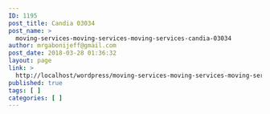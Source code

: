 ```yaml
---
ID: 1195
post_title: Candia 03034
post_name: >
  moving-services-moving-services-moving-services-candia-03034
author: mrgabonijeff@gmail.com
post_date: 2018-03-28 01:36:32
layout: page
link: >
  http://localhost/wordpress/moving-services-moving-services-moving-services-candia-03034/
published: true
tags: [ ]
categories: [ ]
---
```

